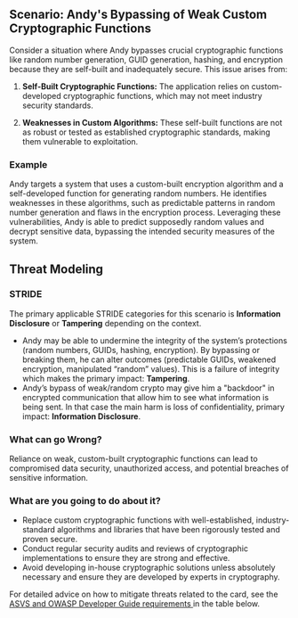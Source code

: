 ## Scenario: Andy's Bypassing of Weak Custom Cryptographic Functions

Consider a situation where Andy bypasses crucial cryptographic functions like random number generation, GUID generation, hashing, and encryption because they are self-built and inadequately secure. This issue arises from:

1. **Self-Built Cryptographic Functions:** The application relies on custom-developed cryptographic functions, which may not meet industry security standards.

2. **Weaknesses in Custom Algorithms:** These self-built functions are not as robust or tested as established cryptographic standards, making them vulnerable to exploitation.

### Example

Andy targets a system that uses a custom-built encryption algorithm and a self-developed function for generating random numbers. He identifies weaknesses in these algorithms, such as predictable patterns in random number generation and flaws in the encryption process. Leveraging these vulnerabilities, Andy is able to predict supposedly random values and decrypt sensitive data, bypassing the intended security measures of the system.

## Threat Modeling

### STRIDE

The primary applicable STRIDE categories for this scenario is **Information Disclosure** or **Tampering** depending on the context.

- Andy may be able to undermine the integrity of the system’s protections (random numbers, GUIDs, hashing, encryption). By bypassing or breaking them, he can alter outcomes (predictable GUIDs, weakened encryption, manipulated “random” values). This is a failure of integrity which makes the primary impact: **Tampering**.
- Andy’s bypass of weak/random crypto may give him a "backdoor" in encrypted communication that allow him to see what information is being sent. In that case the main harm is loss of confidentiality, primary impact: **Information Disclosure**.

### What can go Wrong?

Reliance on weak, custom-built cryptographic functions can lead to compromised data security, unauthorized access, and potential breaches of sensitive information.

### What are you going to do about it?

- Replace custom cryptographic functions with well-established, industry-standard algorithms and libraries that have been rigorously tested and proven secure.
- Conduct regular security audits and reviews of cryptographic implementations to ensure they are strong and effective.
- Avoid developing in-house cryptographic solutions unless absolutely necessary and ensure they are developed by experts in cryptography.

For detailed advice on how to mitigate threats related to the card, see the [ASVS and OWASP Developer Guide requirements ](#mapping 'ASVS and OWASP Developer Guide requirements [internal]') in the table below.
